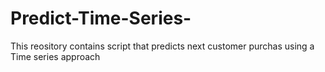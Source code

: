 # Predict-Time-Series-
This reository contains script that predicts next customer purchas using a Time series approach
